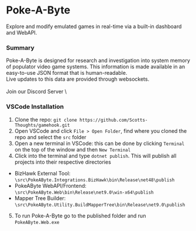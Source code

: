 # Poke-A-Byte
Explore and modify emulated games in real-time via a built-in dashboard and WebAPI.

### Summary
Poke-A-Byte is designed for research and investigation into system memory
of populator video game systems. This information is made available
in an easy-to-use JSON format that is human-readable. \
Live updates to this data are provided through websockets.
 \
 \
Join our Discord Server \

### VSCode Installation
1) Clone the repo: `git clone https://github.com/Scotts-Thoughts/gamehook.git`
2) Open VSCode and click `File > Open Folder`, find where you cloned the repo and select the `src` folder
3) Open a new terminal in VSCode: this can be done by clicking `Terminal` on the top of the window and then `New Terminal`
4) Click into the terminal and type `dotnet publish`. This will publish all projects into their respective directories
 - BizHawk External Tool: `\src\PokeAByte.Integrations.BizHawk\bin\Release\net48\publish`
 - PokeAByte WebAPI/Frontend: `\src\PokeAByte.Web\bin\Release\net9.0\win-x64\publish`
 - Mapper Tree Builder: `\src\PokeAByte.Utility.BuildMapperTree\bin\Release\net9.0\publish`
5) To run Poke-A-Byte go to the published folder and run `PokeAByte.Web.exe`
